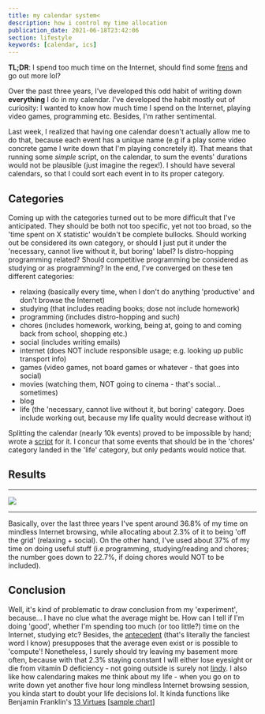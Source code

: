 ```yaml
---
title: my calendar system<
description: how i control my time allocation
publication_date: 2021-06-18T23:42:06
section: lifestyle
keywords: [calendar, ics]
---
```

**TL;DR**: I spend too much time on the Internet, should find some
[frens](https://www.urbandictionary.com/define.php?term=fren)
and go out more lol?

Over the past three years, I've developed this odd habit of writing
down **everything** I do in my calendar. I've developed the habit
mostly out of curiosity: I wanted to know how much time I spend on the
Internet, playing video games, programming etc. Besides, I'm rather
sentimental.

Last week, I realized that having one calendar doesn't actually allow
me to do that, because each event has a unique name (e.g if a play some
video concrete game I write down that I'm playing concretely it). That
means that running some *simple* script, on the calendar, to sum the
events' durations would not be plausible (just imagine the regex!). I
should have several calendars, so that I could sort each event in to its
proper category.

## Categories

Coming up with the categories turned out to be more difficult that I've
anticipated. They should be both not too specific, yet not too broad, so
the 'time spent on X statistic' wouldn't be complete bullocks. Should
working out be considered its own category, or should I just put it
under the 'necessary, cannot live without it, but boring' label? Is
distro-hopping programming related? Should competitive programming be
considered as studying or as programming? In the end, I've converged on
these ten different categories:

-   relaxing (basically every time, when I don't do anything
    'productive' and don't browse the Internet)
-   studying (that includes reading books; dose not include homework)
-   programming (includes distro-hopping and such)
-   chores (includes homework, working, being at, going to and coming
    back from school, shopping etc.)
-   social (includes writing emails)
-   internet (does NOT include responsible usage; e.g. looking up public
    transport info)
-   games (video games, not board games or whatever - that goes into
    social)
-   movies (watching them, NOT going to cinema - that's social\...
    sometimes)
-   blog
-   life (the 'necessary, cannot live without it, but boring'
    category. Does include working out, because my life quality would
    decrease without it)

Splitting the calendar (nearly 10k events) proved to be impossible by
hand; wrote a
[script](https://raw.githubusercontent.com/jacadzaca/ical-utils/main/split_calendar.py)
for it. I concur that some events that should be in the 'chores'
category landed in the 'life' category, but only pedants would notice
that.

## Results

----------------------------------------------

[![](/files/images/my_calendar_system/calendar.avif)](/files/images/my_calendar_system/calendar.avif)

----------------------------------------------

Basically, over the last three years I've spent around 36.8% of my time
on mindless Internet browsing, while allocating about 2.3% of it to
being 'off the grid' (relaxing + social). On the other hand, I've
used about 37% of my time on doing useful stuff (i.e programming,
studying/reading and chores; the number goes down to 22.7%, if doing
chores would NOT to be included).

## Conclusion

Well, it's kind of problematic to draw conclusion from my
'experiment', because\... I have no clue what the average might be.
How can I tell if I'm doing 'good', whether I'm spending too much
(or too little?) time on the Internet, studying etc? Besides, the
[antecedent](https://www.merriam-webster.com/dictionary/antecedent)
(that's literally the fanciest word I know) presupposes that the
average even exist or is possible to 'compute'! Nonetheless, I surely
should try leaving my basement more often, because with that 2.3%
staying constant I will either lose eyesight or die from vitamin D
deficiency - not going outside is surely not
[lindy](https://www.urbandictionary.com/define.php?term=Lindy&page=2).
I also like how calendaring makes me think about my life - when you go
on to write down yet another five hour long mindless Internet browsing
session, you kinda start to doubt your life decisions lol. It kinda
functions like Benjamin Franklin's [13
Virtues](https://en.wikipedia.org/wiki/Benjamin_Franklin#Thirteen_Virtues)
\[[sample
chart](https://daringtolivefully.com/wp-content/uploads/2013/06/13-virtues-chart.jpg)\]

